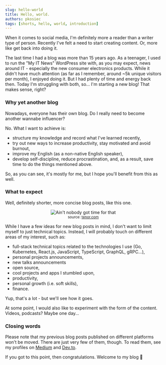 ```yaml
---
slug: hello-world
title: Hello, world.
authors: pkosiec
tags: [shorts, hello, world, introduction]
---
```


When it comes to social media, I'm definitely more a reader than a writer type of person. Recently I've felt a need to start creating content. Or, more like get back into doing it.

The last time I had a blog was more than 15 years ago. As a teenager, I used to run the "My IT News" WordPress site with, as you may expect, news around IT - especially the new consumer electronics products. While it didn't have much attention (as far as I remember, around ~5k unique visitors per month), I enjoyed doing it. But I had plenty of time and energy back then. Today I'm struggling with both, so... I'm starting a new blog! That makes sense, right?

<!-- truncate -->

### Why yet another blog

Nowadays, everyone has their own blog. Do I really need to become another wannabe influencer?

No. What I want to achieve is:

- structure my knowledge and record what I've learned recently,
- try out new ways to increase productivity, stay motivated and avoid burnout,
- improve my English (as a non-native English speaker),
- develop self-discipline, reduce procrastination, and, as a result, save time to do the things mentioned above.

So, as you can see, it's mostly for me, but I hope you'll benefit from this as well.

### What to expect

Well, definitely shorter, more concise blog posts, like this one.

<center>

![Ain't nobody got time for that](./assets/aint-nobody-got-time-for-that.gif) <br/><small>source: <a href="https://tenor.com" target="_blank">tenor.com</a></small>

</center>

While I have a few ideas for new blog posts in mind, I don't want to limit myself to just technical topics. Instead, I will probably touch on different areas of my interest, such as:

- full-stack technical topics related to the technologies I use (Go, Kubernetes, React.js, JavaScript, TypeScript, GraphQL, gRPC...),
- personal projects announcements,
- new talks announcements
- open source,
- cool projects and apps I stumbled upon,
- productivity,
- personal growth (i.e. soft skills),
- finance.

Yup, that's a lot - but we'll see how it goes.

At some point, I would also like to experiment with the form of the content. Videos, podcasts? Maybe one day...

### Closing words

Please note that my previous blog posts published on different platforms won't be moved. There are just very few of them, though. To read them, see my profiles on [Medium](https://medium.com/@pkosiec) and [Dev.to](https://dev.to/pkosiec).

If you got to this point, then congratulations. Welcome to my blog 👋

